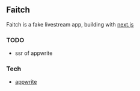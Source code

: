 ## Faitch
Faitch is a fake livestream app, building with [next.js](https://nextjs.org/)

### TODO
  - ssr of appwrite

### Tech

  - [appwrite](https://appwrite.io/)